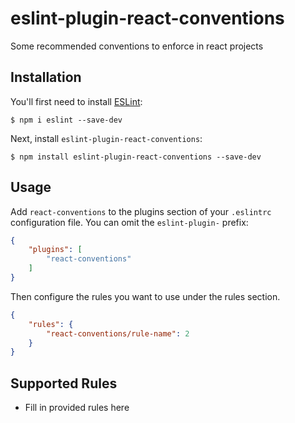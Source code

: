 # eslint-plugin-react-conventions

Some recommended conventions to enforce in react projects

## Installation

You'll first need to install [ESLint](http://eslint.org):

```
$ npm i eslint --save-dev
```

Next, install `eslint-plugin-react-conventions`:

```
$ npm install eslint-plugin-react-conventions --save-dev
```


## Usage

Add `react-conventions` to the plugins section of your `.eslintrc` configuration file. You can omit the `eslint-plugin-` prefix:

```json
{
    "plugins": [
        "react-conventions"
    ]
}
```


Then configure the rules you want to use under the rules section.

```json
{
    "rules": {
        "react-conventions/rule-name": 2
    }
}
```

## Supported Rules

* Fill in provided rules here





